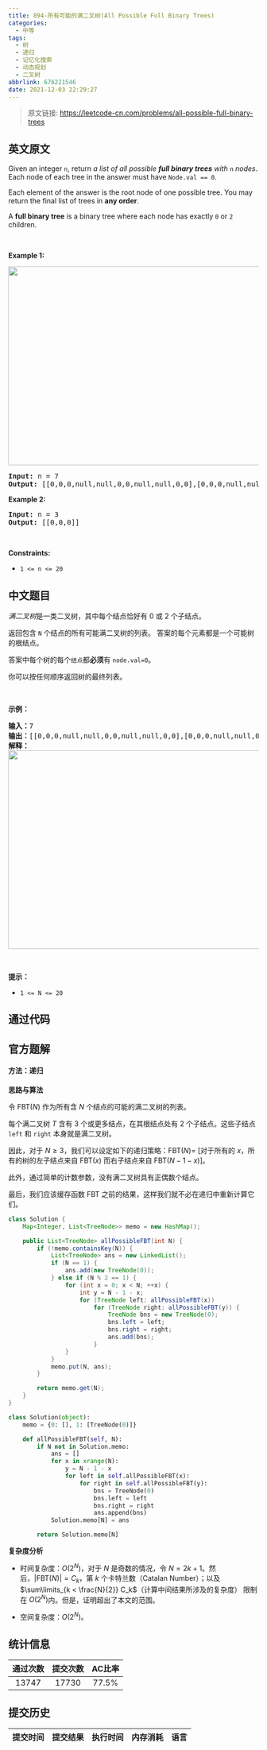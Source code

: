 ```yaml
---
title: 894-所有可能的满二叉树(All Possible Full Binary Trees)
categories:
  - 中等
tags:
  - 树
  - 递归
  - 记忆化搜索
  - 动态规划
  - 二叉树
abbrlink: 676221546
date: 2021-12-03 22:29:27
---
```


> 原文链接: https://leetcode-cn.com/problems/all-possible-full-binary-trees


## 英文原文
<div><p>Given an integer <code>n</code>, return <em>a list of all possible <strong>full binary trees</strong> with</em> <code>n</code> <em>nodes</em>. Each node of each tree in the answer must have <code>Node.val == 0</code>.</p>

<p>Each element of the answer is the root node of one possible tree. You may return the final list of trees in <strong>any order</strong>.</p>

<p>A <strong>full binary tree</strong> is a binary tree where each node has exactly <code>0</code> or <code>2</code> children.</p>

<p>&nbsp;</p>
<p><strong>Example 1:</strong></p>
<img alt="" src="https://s3-lc-upload.s3.amazonaws.com/uploads/2018/08/22/fivetrees.png" style="width: 700px; height: 400px;" />
<pre>
<strong>Input:</strong> n = 7
<strong>Output:</strong> [[0,0,0,null,null,0,0,null,null,0,0],[0,0,0,null,null,0,0,0,0],[0,0,0,0,0,0,0],[0,0,0,0,0,null,null,null,null,0,0],[0,0,0,0,0,null,null,0,0]]
</pre>

<p><strong>Example 2:</strong></p>

<pre>
<strong>Input:</strong> n = 3
<strong>Output:</strong> [[0,0,0]]
</pre>

<p>&nbsp;</p>
<p><strong>Constraints:</strong></p>

<ul>
	<li><code>1 &lt;= n &lt;= 20</code></li>
</ul>
</div>

## 中文题目
<div><p><em>满二叉树</em>是一类二叉树，其中每个结点恰好有 0 或 2 个子结点。</p>

<p>返回包含 <code>N</code> 个结点的所有可能满二叉树的列表。 答案的每个元素都是一个可能树的根结点。</p>

<p>答案中每个树的每个<code>结点</code>都<strong>必须</strong>有 <code>node.val=0</code>。</p>

<p>你可以按任何顺序返回树的最终列表。</p>

<p>&nbsp;</p>

<p><strong>示例：</strong></p>

<pre><strong>输入：</strong>7
<strong>输出：</strong>[[0,0,0,null,null,0,0,null,null,0,0],[0,0,0,null,null,0,0,0,0],[0,0,0,0,0,0,0],[0,0,0,0,0,null,null,null,null,0,0],[0,0,0,0,0,null,null,0,0]]
<strong>解释：</strong>
<img alt="" src="https://aliyun-lc-upload.oss-cn-hangzhou.aliyuncs.com/aliyun-lc-upload/uploads/2018/08/24/fivetrees.png" style="height: 400px; width: 700px;">
</pre>

<p>&nbsp;</p>

<p><strong>提示：</strong></p>

<ul>
	<li><code>1 &lt;= N &lt;= 20</code></li>
</ul>
</div>

## 通过代码
<RecoDemo>
</RecoDemo>


## 官方题解
#### 方法：递归

**思路与算法**

令 $\text{FBT}(N)$ 作为所有含 $N$ 个结点的可能的满二叉树的列表。

每个满二叉树 $T$ 含有 3 个或更多结点，在其根结点处有 2 个子结点。这些子结点 `left` 和 `right` 本身就是满二叉树。

因此，对于 $N \geq 3$，我们可以设定如下的递归策略：$\text{FBT}(N) =$ [对于所有的 $x$，所有的树的左子结点来自 $\text{FBT}(x)$ 而右子结点来自 $\text{FBT}(N-1-x)$]。

此外，通过简单的计数参数，没有满二叉树具有正偶数个结点。

最后，我们应该缓存函数 $\text{FBT}$ 之前的结果，这样我们就不必在递归中重新计算它们。

```java [SVf3cp4a-Java]
class Solution {
    Map<Integer, List<TreeNode>> memo = new HashMap();

    public List<TreeNode> allPossibleFBT(int N) {
        if (!memo.containsKey(N)) {
            List<TreeNode> ans = new LinkedList();
            if (N == 1) {
                ans.add(new TreeNode(0));
            } else if (N % 2 == 1) {
                for (int x = 0; x < N; ++x) {
                    int y = N - 1 - x;
                    for (TreeNode left: allPossibleFBT(x))
                        for (TreeNode right: allPossibleFBT(y)) {
                            TreeNode bns = new TreeNode(0);
                            bns.left = left;
                            bns.right = right;
                            ans.add(bns);
                        }
                }
            }
            memo.put(N, ans);
        }

        return memo.get(N);
    }
}
```
```python [SVf3cp4a-Python]
class Solution(object):
    memo = {0: [], 1: [TreeNode(0)]}

    def allPossibleFBT(self, N):
        if N not in Solution.memo:
            ans = []
            for x in xrange(N):
                y = N - 1 - x
                for left in self.allPossibleFBT(x):
                    for right in self.allPossibleFBT(y):
                        bns = TreeNode(0)
                        bns.left = left
                        bns.right = right
                        ans.append(bns)
            Solution.memo[N] = ans

        return Solution.memo[N]
```


**复杂度分析**

* 时间复杂度：$O(2^N)$，对于 $N$ 是奇数的情况，令 $N = 2k + 1$。然后，$\Big| \text{FBT}(N) \Big| = C_k$，第 $k$ 个卡特兰数（Catalan Number）；以及 $\sum\limits_{k < \frac{N}{2}} C_k$（计算中间结果所涉及的复杂度） 限制在 $O(2^N)$内。但是，证明超出了本文的范围。

* 空间复杂度：$O(2^N)$。

## 统计信息
| 通过次数 | 提交次数 | AC比率 |
| :------: | :------: | :------: |
|    13747    |    17730    |   77.5%   |

## 提交历史
| 提交时间 | 提交结果 | 执行时间 |  内存消耗  | 语言 |
| :------: | :------: | :------: | :--------: | :--------: |
